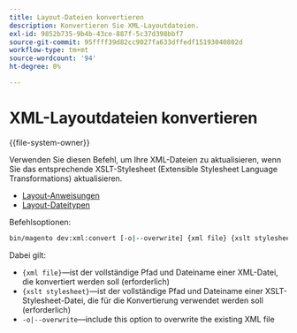 ```yaml
---
title: Layout-Dateien konvertieren
description: Konvertieren Sie XML-Layoutdateien.
exl-id: 9852b735-9b4b-43ce-887f-5c37d398bbf7
source-git-commit: 95ffff39d82cc9027fa633dffedf15193040802d
workflow-type: tm+mt
source-wordcount: '94'
ht-degree: 0%

---
```


# XML-Layoutdateien konvertieren

{{file-system-owner}}

Verwenden Sie diesen Befehl, um Ihre XML-Dateien zu aktualisieren, wenn Sie das entsprechende XSLT-Stylesheet (Extensible Stylesheet Language Transformations) aktualisieren.

- [Layout-Anweisungen](https://developer.adobe.com/commerce/frontend-core/guide/layouts/xml-instructions/)
- [Layout-Dateitypen](https://developer.adobe.com/commerce/frontend-core/guide/layouts/types/)

Befehlsoptionen:

```bash
bin/magento dev:xml:convert [-o|--overwrite] {xml file} {xslt stylesheet}
```

Dabei gilt:

- `{xml file}`—ist der vollständige Pfad und Dateiname einer XML-Datei, die konvertiert werden soll (erforderlich)
- `{xslt stylesheet}`—ist der vollständige Pfad und Dateiname einer XSLT-Stylesheet-Datei, die für die Konvertierung verwendet werden soll (erforderlich)
- `-o|--overwrite`—include this option to overwrite the existing XML file
